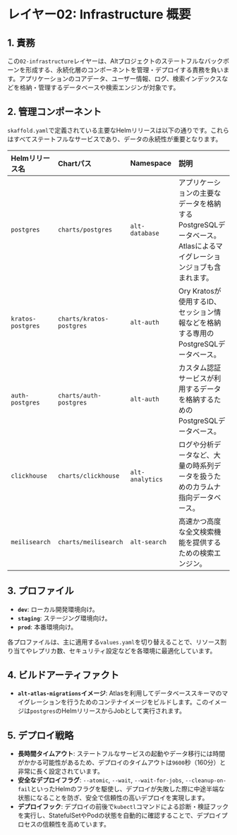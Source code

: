 # レイヤー02: Infrastructure 概要

## 1. 責務

この`02-infrastructure`レイヤーは、Altプロジェクトのステートフルなバックボーンを形成する、永続化層のコンポーネントを管理・デプロイする責務を負います。アプリケーションのコアデータ、ユーザー情報、ログ、検索インデックスなどを格納・管理するデータベースや検索エンジンが対象です。

## 2. 管理コンポーネント

`skaffold.yaml`で定義されている主要なHelmリリースは以下の通りです。これらはすべてステートフルなサービスであり、データの永続性が重要となります。

| Helmリリース名 | Chartパス | Namespace | 説明 |
| :--- | :--- | :--- | :--- |
| `postgres` | `charts/postgres` | `alt-database` | アプリケーションの主要なデータを格納するPostgreSQLデータベース。Atlasによるマイグレーションジョブも含まれます。 |
| `kratos-postgres` | `charts/kratos-postgres` | `alt-auth` | Ory Kratosが使用するID、セッション情報などを格納する専用のPostgreSQLデータベース。 |
| `auth-postgres` | `charts/auth-postgres` | `alt-auth` | カスタム認証サービスが利用するデータを格納するためのPostgreSQLデータベース。 |
| `clickhouse` | `charts/clickhouse` | `alt-analytics` | ログや分析データなど、大量の時系列データを扱うためのカラムナ指向データベース。 |
| `meilisearch` | `charts/meilisearch` | `alt-search` | 高速かつ高度な全文検索機能を提供するための検索エンジン。 |

## 3. プロファイル

- **`dev`**: ローカル開発環境向け。
- **`staging`**: ステージング環境向け。
- **`prod`**: 本番環境向け。

各プロファイルは、主に適用する`values.yaml`を切り替えることで、リソース割り当てやレプリカ数、セキュリティ設定などを各環境に最適化しています。

## 4. ビルドアーティファクト

- **`alt-atlas-migrations`イメージ**: Atlasを利用してデータベーススキーマのマイグレーションを行うためのコンテナイメージをビルドします。このイメージは`postgres`のHelmリリースからJobとして実行されます。

## 5. デプロイ戦略

- **長時間タイムアウト**: ステートフルなサービスの起動やデータ移行には時間がかかる可能性があるため、デプロイのタイムアウトは`9600`秒（160分）と非常に長く設定されています。
- **安全なデプロイフラグ**: `--atomic`, `--wait`, `--wait-for-jobs`, `--cleanup-on-fail`といったHelmのフラグを駆使し、デプロイが失敗した際に中途半端な状態になることを防ぎ、安全で信頼性の高いデプロイを実現します。
- **デプロイフック**: デプロイの前後で`kubectl`コマンドによる診断・検証フックを実行し、StatefulSetやPodの状態を自動的に確認することで、デプロイプロセスの信頼性を高めています。

